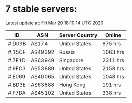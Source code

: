 # 7 stable servers:

Latest update at: Fri Mar 20 18:10:14 UTC 2020

| ID | ASN | Server Country | Online |
| -- | --- | -------------- | ------ |
| #.D09B | AS174 | United States | 875 hrs |
| #.15CF | AS49392 | Russia | 1063 hrs |
| #.7F1D | AS63949 | Singapore | 2311 hrs |
| #.9FC3 | AS53889 | United States | 2158 hrs |
| #.E069 | AS40065 | United States | 1048 hrs |
| #.BD3E | AS63888 | Hong Kong | 191 hrs |
| #.F7DA | AS45102 | United States | 338 hrs |

